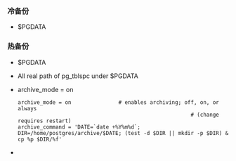 ### 冷备份

- $PGDATA

### 热备份

- $PGDATA

- All real path of pg_tblspc under $PGDATA

- archive_mode = on

  ```properties
  archive_mode = on               # enables archiving; off, on, or always
                                                         # (change requires restart)
  archive_command = 'DATE=`date +%Y%m%d`; DIR=/home/postgres/archive/$DATE; (test -d $DIR || mkdir -p $DIR) & cp %p $DIR/%f'
  ```

  

- 
